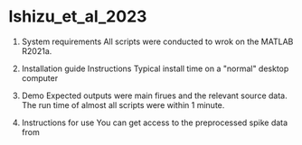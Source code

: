 # Ishizu_et_al_2023

1. System requirements
All scripts were conducted to wrok on the MATLAB R2021a.


2. Installation guide
Instructions
Typical install time on a "normal" desktop computer

3. Demo
Expected outputs were main firues and the relevant source data.
The run time of almost all scripts were within 1 minute.  

5. Instructions for use
You can get access to the preprocessed spike data from 
